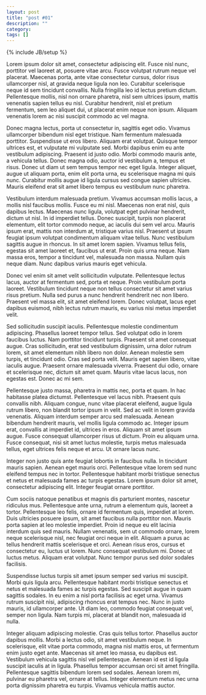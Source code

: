 ```yaml
---
layout: post
title: "post #01"
description: ""
category: 
tags: []
---
```

{% include JB/setup %}

Lorem ipsum dolor sit amet, consectetur adipiscing elit. Fusce nisl nunc, porttitor vel laoreet at, posuere vitae arcu. Fusce volutpat rutrum neque vel placerat. Maecenas porta, ante vitae consectetur cursus, dolor risus ullamcorper nisl, at gravida neque ligula non leo. Curabitur scelerisque neque id sem tincidunt convallis. Nulla fringilla leo id lectus pretium dictum. Pellentesque mollis, nisl non ornare pharetra, nisl sem ultrices ipsum, mattis venenatis sapien tellus eu nisl. Curabitur hendrerit, nisl et pretium fermentum, sem leo aliquet dui, ut placerat enim neque non ipsum. Aliquam venenatis lorem ac nisi suscipit commodo ac vel magna.

Donec magna lectus, porta ut consectetur in, sagittis eget odio. Vivamus ullamcorper bibendum nisl eget tristique. Nam fermentum malesuada porttitor. Suspendisse ut eros libero. Aliquam erat volutpat. Quisque tempor ultrices est, et vulputate mi vulputate sed. Morbi dapibus enim eu ante vestibulum adipiscing. Praesent id justo odio. Morbi commodo mauris ante, a vehicula tellus. Donec magna odio, auctor id vestibulum a, tempus et risus. Donec ut diam ut sem tempus tempor nec eget ligula. Integer aliquet, augue ut aliquam porta, enim elit porta urna, eu scelerisque magna mi quis nunc. Curabitur mollis augue id ligula cursus sed congue sapien ultricies. Mauris eleifend erat sit amet libero tempus eu vestibulum nunc pharetra.

Vestibulum interdum malesuada pretium. Vivamus accumsan mollis lacus, a mollis nisl faucibus mollis. Fusce eu mi nisl. Maecenas non erat nisl, quis dapibus lectus. Maecenas nunc ligula, volutpat eget pulvinar hendrerit, dictum ut nisl. In id imperdiet tellus. Donec suscipit, turpis non placerat elementum, elit tortor commodo neque, ac iaculis dui sem vel arcu. Mauris ipsum erat, mattis non interdum at, tristique varius nisl. Praesent ut ipsum feugiat ipsum volutpat condimentum aliquam vitae tellus. Nunc vestibulum sagittis augue in rhoncus. In sit amet lorem sapien. Vivamus tellus felis, egestas sit amet laoreet et, faucibus ut erat. Proin quis urna neque. Nam massa eros, tempor a tincidunt vel, malesuada non massa. Nullam quis neque diam. Nunc dapibus varius mauris eget vehicula.

Donec vel enim sit amet velit sollicitudin vulputate. Pellentesque lectus lacus, auctor at fermentum sed, porta et neque. Proin vestibulum porta laoreet. Vestibulum tincidunt neque non tellus consectetur sit amet varius risus pretium. Nulla sed purus a nunc hendrerit hendrerit nec non libero. Praesent vel massa elit, sit amet eleifend lorem. Donec volutpat, lacus eget dapibus euismod, nibh lectus rutrum mauris, eu varius nisi metus imperdiet velit.

Sed sollicitudin suscipit iaculis. Pellentesque molestie condimentum adipiscing. Phasellus laoreet tempor tellus. Sed volutpat odio in lorem faucibus luctus. Nam porttitor tincidunt turpis. Praesent sit amet consequat augue. Cras sollicitudin, erat sed vestibulum dignissim, urna dolor rutrum lorem, sit amet elementum nibh libero non dolor. Aenean molestie sem turpis, et tincidunt odio. Cras sed porta velit. Mauris eget sapien libero, vitae iaculis augue. Praesent ornare malesuada viverra. Praesent dui odio, ornare et scelerisque nec, dictum sit amet quam. Mauris vitae lacus lacus, non egestas est. Donec ac mi sem.

Pellentesque justo massa, pharetra in mattis nec, porta et quam. In hac habitasse platea dictumst. Pellentesque vel lacus nibh. Praesent quis convallis nibh. Aliquam congue, nunc vitae placerat eleifend, augue ligula rutrum libero, non blandit tortor ipsum in velit. Sed ac velit in lorem gravida venenatis. Aliquam interdum semper arcu sed malesuada. Aenean bibendum hendrerit mauris, vel mollis ligula commodo ac. Integer ipsum erat, convallis at imperdiet id, ultrices in eros. Aliquam sit amet ipsum augue. Fusce consequat ullamcorper risus ut dictum. Proin eu aliquam urna. Fusce consequat, nisi sit amet luctus molestie, turpis metus malesuada tellus, eget ultrices felis neque et arcu. Ut ornare lacus nunc.

Integer non justo quis ante feugiat lobortis in faucibus nulla. In tincidunt mauris sapien. Aenean eget mauris orci. Pellentesque vitae lorem sed nunc eleifend tempus nec in tortor. Pellentesque habitant morbi tristique senectus et netus et malesuada fames ac turpis egestas. Lorem ipsum dolor sit amet, consectetur adipiscing elit. Integer feugiat ornare porttitor.

Cum sociis natoque penatibus et magnis dis parturient montes, nascetur ridiculus mus. Pellentesque ante urna, rutrum a elementum quis, laoreet a tortor. Pellentesque leo felis, ornare id fermentum quis, imperdiet at lorem. Duis ultricies posuere ipsum, sit amet faucibus nulla porttitor non. Mauris porta sapien at leo molestie imperdiet. Proin id neque eu elit lacinia interdum quis sed mauris. Nullam venenatis, sem ut commodo ornare, lorem neque scelerisque nisl, nec feugiat orci neque in elit. Aliquam a purus ac tellus hendrerit mattis scelerisque et orci. Aenean risus eros, cursus et consectetur eu, luctus ut lorem. Nunc consequat vestibulum mi. Donec ut luctus metus. Aliquam erat volutpat. Nunc tempor purus sed dolor sodales facilisis.

Suspendisse luctus turpis sit amet ipsum semper sed varius mi suscipit. Morbi quis ligula arcu. Pellentesque habitant morbi tristique senectus et netus et malesuada fames ac turpis egestas. Sed suscipit augue in quam sagittis sodales. In eu enim a nisl porta facilisis ac eget urna. Vivamus rutrum suscipit nisi, adipiscing rhoncus erat tempus nec. Nunc in justo mauris, id ullamcorper ante. Ut diam leo, commodo feugiat consequat vel, semper non ligula. Nam turpis mi, placerat at blandit non, malesuada id nulla.

Integer aliquam adipiscing molestie. Cras quis tellus tortor. Phasellus auctor dapibus mollis. Morbi a lectus odio, sit amet vestibulum neque. In scelerisque, elit vitae porta commodo, magna nisl mattis eros, ut fermentum enim justo eget ante. Maecenas sit amet leo massa, eu dapibus est. Vestibulum vehicula sagittis nisl vel pellentesque. Aenean id est id ligula suscipit iaculis at in ligula. Phasellus tempor accumsan orci sit amet fringilla. Pellentesque sagittis bibendum lorem sed sodales. Aenean lorem mi, pulvinar eu pharetra vel, ornare at tellus. Integer elementum metus nec urna porta dignissim pharetra eu turpis. Vivamus vehicula mattis auctor. 